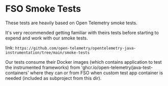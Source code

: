 # FSO Smoke Tests

These tests are heavily based on Open Telemetry smoke tests.

It's very recommended getting familiar with theirs tests before
starting to expend and work with our smoke tests.

link: ```https://github.com/open-telemetry/opentelemetry-java-instrumentation/tree/main/smoke-tests```

Our tests consume their Docker images (which contains application to test the instrumented frameworks) from
'ghcr.io/open-telemetry/java-test-containers' where they can or from FSO when
custom test app container is needed (included as subproject from this dir).
